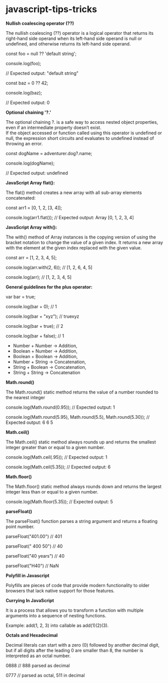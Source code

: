 # javascript-tips-tricks

**Nullish coalescing operator (??)**

The nullish coalescing (??) operator is a logical operator that returns its right-hand side operand when its left-hand side operand is null or undefined, and otherwise returns its left-hand side operand. 

const foo = null ?? 'default string';

console.log(foo);

// Expected output: "default string"

const baz = 0 ?? 42;

console.log(baz);

// Expected output: 0


**Optional chaining '?.'**

The optional chaining ?. is a safe way to access nested object properties, even if an intermediate property doesn’t exist.  
If the object accessed or function called using this operator is undefined or null, the expression short circuits and evaluates to undefined instead of throwing an error.

const dogName = adventurer.dog?.name;

console.log(dogName);

// Expected output: undefined


**JavaScript Array flat():**

The flat() method creates a new array with all sub-array elements concatenated:

const arr1 = [0, 1, 2, [3, 4]];

console.log(arr1.flat());
// Expected output: Array [0, 1, 2, 3, 4]


**JavaScript Array with():**

The with() method of Array instances is the copying version of using the bracket notation to change the value of a given index. It returns a new array with the element at the given index replaced with the given value.

const arr = [1, 2, 3, 4, 5];

console.log(arr.with(2, 6)); // [1, 2, 6, 4, 5]

console.log(arr); // [1, 2, 3, 4, 5]


**General guidelines for the plus operator:**

var bar = true;

console.log(bar + 0); // 1

console.log(bar + "xyz"); // truexyz

console.log(bar + true); // 2

console.log(bar + false); // 1

* Number + Number -> Addition,
* Boolean + Number -> Addition,
* Boolean + Boolean -> Addition,
* Number + String -> Concatenation,
* String + Boolean -> Concatenation,
* String + String -> Concatenation

**Math.round()**

The Math.round() static method returns the value of a number rounded to the nearest integer

console.log(Math.round(0.95)); // Expected output: 1

console.log(Math.round(5.95), Math.round(5.5), Math.round(5.30)); 
// Expected output: 6 6 5

**Math.ceil()**

The Math.ceil() static method always rounds up and returns the smallest integer greater than or equal to a given number.

console.log(Math.ceil(.95));  // Expected output: 1

console.log(Math.ceil(5.35)); // Expected output: 6

**Math.floor()**

The Math.floor() static method always rounds down and returns the largest integer less than or equal to a given number.

console.log(Math.floor(5.35)); // Expected output: 5

**parseFloat()**

The parseFloat() function parses a string argument and returns a floating point number.

parseFloat("401.00") // 401

parseFloat("   400 50") // 40

parseFloat("40 years") // 40

parseFloat("H40") // NaN

**Polyfill in Javascript**

Polyfills are pieces of code that provide modern functionality to older browsers that lack native support for those features. 


**Currying In JavaScript**

It is a process that allows you to transform a function with multiple arguments into a sequence of nesting functions.

Example: add(1, 2, 3) into callable as add(1)(2)(3).

**Octals and Hexadecimal**

Decimal literals can start with a zero (0) followed by another decimal digit, but if all digits after the leading 0 are smaller than 8, the number is interpreted as an octal number.

0888 // 888 parsed as decimal 

0777 // parsed as octal, 511 in decimal

